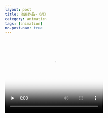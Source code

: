 ```yaml
---
layout: post
title: 动画作品-《兵》
category: animation
tags: [animation]
no-post-nav: true
---
```


<video id="video" width="320" height="240" controls="" preload="none" poster="兵">
      <source id="mp4" src="https://github.com/Gilgamesh-Plan/blog/blob/main/assets/files/animation/%E3%80%8A%E5%85%B5%E3%80%8B%E5%8A%A8%E7%94%BB%E4%BD%9C%E5%93%8117859700153%E4%BB%BB%E5%AE%87%E4%BD%B3.mp4" type="video/mp4">
</video>